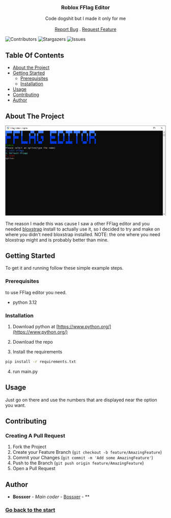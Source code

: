 <br/>
<p align="center">
  <h3 align="center">Roblox FFlag Editor</h3>

  <p align="center">
    Code dogshit but I made it only for me
    <br/>
    <br/>
    <a href="https://github.com/Bossxer/Roblox-FFlags-Editor/issues">Report Bug</a>
    .
    <a href="https://github.com/Bossxer/Roblox-FFlags-Editor/issues">Request Feature</a>
  </p>
</p>

![Contributors](https://img.shields.io/github/contributors/Bossxer/Roblox-FFlags-Editor?color=dark-green) ![Stargazers](https://img.shields.io/github/stars/Bossxer/Roblox-FFlags-Editor?style=social) ![Issues](https://img.shields.io/github/issues/Bossxer/Roblox-FFlags-Editor) 

## Table Of Contents

* [About the Project](#about-the-project)
* [Getting Started](#getting-started)
  * [Prerequisites](#prerequisites)
  * [Installation](#installation)
* [Usage](#usage)
* [Contributing](#contributing)
* [Author](#author)

## About The Project

![Screen Shot](images/Showcase.PNG)

The reason I made this was cause I saw a other FFlag editor and you needed [bloxstrap](https://github.com/pizzaboxer/bloxstrap) install to actually use it, so I decided to try and make on where you didn't need bloxstrap installed. NOTE: the one where you need bloxstrap might and is probably better than mine.

## Getting Started

To get it and running follow these simple example steps.

### Prerequisites

to use FFlag editor you need.

* python 3.12


### Installation

1. Download python at [https://www.python.org/](https://www.python.org/)

2. Download the repo

3. Install the requirements

```sh
pip install -r requirements.txt
```

4. run main.py

## Usage

Just go on there and use the numbers that are displayed near the option you want.

## Contributing



### Creating A Pull Request

1. Fork the Project
2. Create your Feature Branch (`git checkout -b feature/AmazingFeature`)
3. Commit your Changes (`git commit -m 'Add some AmazingFeature'`)
4. Push to the Branch (`git push origin feature/AmazingFeature`)
5. Open a Pull Request

## Author

* **Bossxer** - *Main coder* - [Bossxer]() - **

### [Go back to the start](#roblox-fflag-editor)
